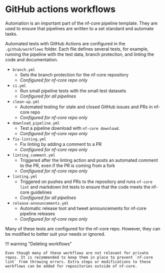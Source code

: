 # GitHub actions workflows

Automation is an important part of the nf-core pipeline template. They are used to ensure that pipelines are written to a set standard and automate tasks.

Automated tests with GitHub Actions are configured in the `.github/workflows` folder. Each file defines several tests, for example, running the pipeline with the test data, branch protection, and linting the code and documentation.

- `branch.yml`
    - Sets the branch protection for the nf-core repository
    - _Configured for nf-core repo only_
- `ci.yml`
    - Run small pipeline tests with the small test datasets
    - _Configured for all pipelines_
- `clean-up.yml`
    - Automated testing for stale and closed GitHub issues and PRs in nf-core repo
    - _Configured for nf-core repo only_
- `download_pipeline.yml`
    - Test a pipeline download with `nf-core download`.
    - _Configured for nf-core repo only_
- `fix-linting.yml`
    - Fix linting by adding a comment to a PR
    - _Configured for nf-core repo only_
- `linting_comment.yml`
    - Triggered after the linting action and posts an automated comment to the PR, even if the PR is coming from a fork
    - _Configured for nf-core repo only_
- `linting.yml`
    - Triggered on pushes and PRs to the repository and runs `nf-core lint` and markdown lint tests to ensure that the code meets the nf-core guidelines
    - _Configured for all pipelines_
- `release-announcements.yml`
    - Automatic release toot and tweet announcements for nf-core pipeline releases
    - _Configured for nf-core repo only_

Many of these tests are configured for the nf-core repo. However, they can be modified to better suit your needs or ignored.

!!! warning "Deleting workflows"

    Even though many of these workflows are not relevant for private repos. It is recommended to keep them in place to prevent `nf-core lint` from throwing errors. Extra steps or modifications to these workflows can be added for repositories outside of nf-core.
